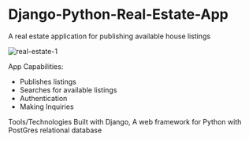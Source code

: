 # Django-Python-Real-Estate-App
A real estate application for publishing available house listings

![real-estate-1](https://user-images.githubusercontent.com/44839897/183259521-a452087c-419b-478e-9ea1-97aa353e0e54.PNG)


App Capabilities:
- Publishes listings
- Searches for available listings
- Authentication
- Making Inquiries

Tools/Technologies
  Built with Django, A web framework for Python with PostGres relational database
  

    
